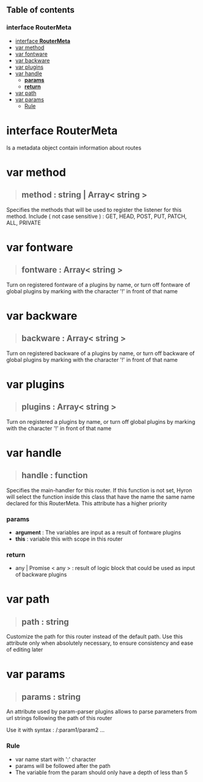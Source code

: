 ## **Table of contents**

### interface **RouterMeta**

- [interface **RouterMeta**](#interface-routermeta-1)
- [var method](#var-method)
- [var fontware](#var-fontware)
- [var backware](#var-backware)
- [var plugins](#var-plugins)
- [var handle](#var-handle)
    - [**params**](#params)
    - [**return**](#return)
- [var path](#var-path)
- [var params](#var-params)
    - [Rule](#rule)


# interface **RouterMeta**

Is a metadata object contain information about routes

# var method

> ## **method** : string | Array< string >

Specifies the methods that will be used to register the listener for this method. Include ( not case sensitive ) : GET, HEAD, POST, PUT, PATCH, ALL, PRIVATE

# var fontware

> ## **fontware** : Array< string >

Turn on registered fontware of a plugins by name, or turn off fontware of global plugins by marking with the character '!' in front of that name

# var backware

> ## **backware** : Array< string >

Turn on registered backware of a plugins by name, or turn off backware of global plugins by marking with the character '!' in front of that name

# var plugins

> ## **plugins** : Array< string >

Turn on registered a plugins by name, or turn off global plugins by marking with the character '!' in front of that name

# var handle

> ## **handle** : function

Specifies the main-handler for this router. If this function is not set, Hyron will select the function inside this class that have the name the same name declared for this RouterMeta. This attribute has a higher priority

### **params**

- **argument** : The variables are input as a result of fontware plugins
- **this** : variable this with scope in this router

### **return**

- any | Promise < any > : result of logic block that could be used as input of backware plugins

# var path

> ## **path** : string

Customize the path for this router instead of the default path. Use this attribute only when absolutely necessary, to ensure consistency and ease of editing later

# var params

> ## **params** : string

An attribute used by param-parser plugins allows to parse parameters from url strings following the path of this router

Use it with syntax : /:param1/param2 ...

### Rule
- var name start with ':' character
- params will be followed after the path
- The variable from the param should only have a depth of less than 5
